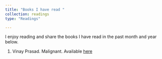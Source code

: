 ```yaml
---
title: "Books I have read "
collection: readings
type: "Readings"

---
```


I enjoy reading and share the books I have read in the past month and year below. 

1. Vinay Prasad. Malignant. Available [here](www.amazon.com)
